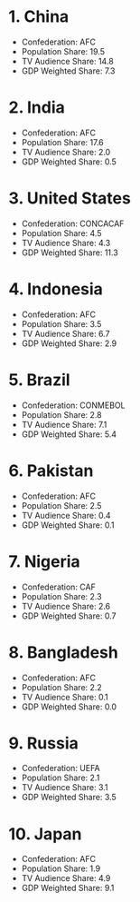 # 1. China

* Confederation: AFC
* Population Share: 19.5
* TV Audience Share: 14.8
* GDP Weighted Share: 7.3

# 2. India

* Confederation: AFC
* Population Share: 17.6
* TV Audience Share: 2.0
* GDP Weighted Share: 0.5

# 3. United States

* Confederation: CONCACAF
* Population Share: 4.5
* TV Audience Share: 4.3
* GDP Weighted Share: 11.3

# 4. Indonesia

* Confederation: AFC
* Population Share: 3.5
* TV Audience Share: 6.7
* GDP Weighted Share: 2.9

# 5. Brazil

* Confederation: CONMEBOL
* Population Share: 2.8
* TV Audience Share: 7.1
* GDP Weighted Share: 5.4

# 6. Pakistan

* Confederation: AFC
* Population Share: 2.5
* TV Audience Share: 0.4
* GDP Weighted Share: 0.1

# 7. Nigeria

* Confederation: CAF
* Population Share: 2.3
* TV Audience Share: 2.6
* GDP Weighted Share: 0.7

# 8. Bangladesh

* Confederation: AFC
* Population Share: 2.2
* TV Audience Share: 0.1
* GDP Weighted Share: 0.0

# 9. Russia

* Confederation: UEFA
* Population Share: 2.1
* TV Audience Share: 3.1
* GDP Weighted Share: 3.5

# 10. Japan

* Confederation: AFC
* Population Share: 1.9
* TV Audience Share: 4.9
* GDP Weighted Share: 9.1
